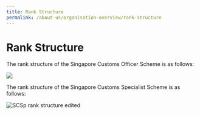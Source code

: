 ```yaml
---
title: Rank Structure
permalink: /about-us/organisation-overview/rank-structure
---
```


# Rank Structure

The rank structure of the Singapore Customs Officer Scheme is as follows:

![](/images/about-us/NewCOranks_13Sept2013.jpg)

The rank structure of the Singapore Customs Specialist Scheme is as follows:

![SCSp rank structure edited](/images/about-us/SCSp_rank_structure_edited.jpg)

